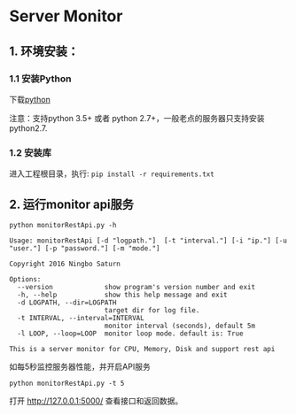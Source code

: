 # Server Monitor

## 1. 环境安装：
### 1.1 安装Python

下载[python](https://www.python.org/downloads/)

注意：支持python 3.5+ 或者 python 2.7+，一般老点的服务器只支持安装python2.7.

### 1.2 安装库
进入工程根目录，执行:
```pip install -r requirements.txt```

        
## 2. 运行monitor api服务

```python monitorRestApi.py -h```

    Usage: monitorRestApi [-d "logpath."]  [-t "interval."] [-i "ip."] [-u "user."] [-p "password."] [-m "mode."]

    Copyright 2016 Ningbo Saturn

    Options:
      --version             show program's version number and exit
      -h, --help            show this help message and exit
      -d LOGPATH, --dir=LOGPATH
                            target dir for log file.
      -t INTERVAL, --interval=INTERVAL
                            monitor interval (seconds), default 5m
      -l LOOP, --loop=LOOP  monitor loop mode. default is: True

    This is a server monitor for CPU, Memory, Disk and support rest api

如每5秒监控服务器性能，并开启API服务

```python monitorRestApi.py -t 5```

打开 http://127.0.0.1:5000/ 查看接口和返回数据。